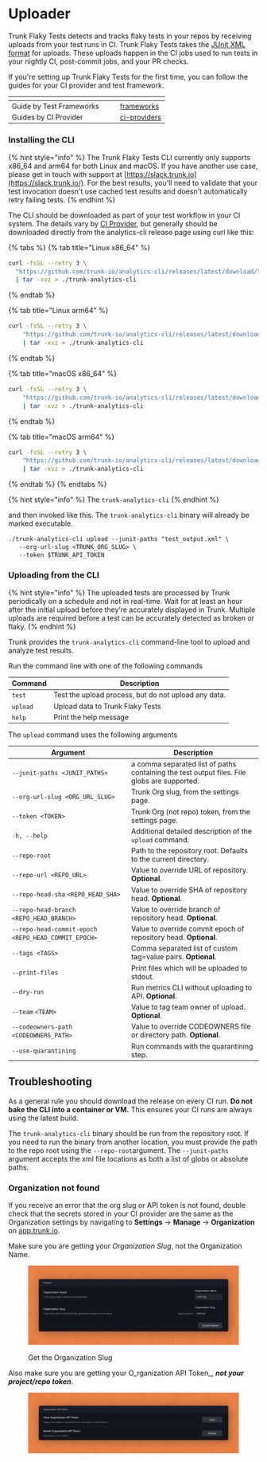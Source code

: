 # Uploader

Trunk Flaky Tests detects and tracks flaky tests in your repos by receiving uploads from your test runs in CI. Trunk Flaky Tests takes the [JUnit XML format](https://github.com/testmoapp/junitxml) for uploads. These uploads happen in the CI jobs used to run tests in your nightly CI, post-commit jobs, and your PR checks.

If you're setting up Trunk Flaky Tests for the first time, you can follow the guides for your CI provider and test framework.

<table data-card-size="large" data-view="cards"><thead><tr><th></th><th data-hidden></th><th data-hidden></th><th data-hidden data-card-target data-type="content-ref"></th></tr></thead><tbody><tr><td>Guide by Test Frameworks</td><td></td><td></td><td><a href="frameworks/">frameworks</a></td></tr><tr><td>Guides by CI Provider</td><td></td><td></td><td><a href="ci-providers/">ci-providers</a></td></tr></tbody></table>



### Installing the CLI

{% hint style="info" %}
The Trunk Flaky Tests CLI currently only supports x86\_64 and arm64 for both Linux and macOS. If you have another use case, please get in touch with support at [https://slack.trunk.io](https://slack.trunk.io/). For the best results, you'll need to validate that your test invocation doesn't use cached test results and doesn't automatically retry failing tests.
{% endhint %}

The CLI should be downloaded as part of your test workflow in your CI system. The details vary by [CI Provider](ci-providers/), but generally should be downloaded directly from the analytics-cli release page using curl like this:

{% tabs %}
{% tab title="Linux x86_64" %}
```bash
curl -fsSL --retry 3 \
  "https://github.com/trunk-io/analytics-cli/releases/latest/download/trunk-analytics-cli-x86_64-unknown-linux.tar.gz" \
  | tar -xvz > ./trunk-analytics-cli
```
{% endtab %}

{% tab title="Linux arm64" %}
```bash
curl -fsSL --retry 3 \
    "https://github.com/trunk-io/analytics-cli/releases/latest/download/trunk-analytics-cli-aarch64-unknown-linux.tar.gz" \
    | tar -xvz > ./trunk-analytics-cli
```
{% endtab %}

{% tab title="macOS x86_64" %}
```bash
curl -fsSL --retry 3 \
    "https://github.com/trunk-io/analytics-cli/releases/latest/download/trunk-analytics-cli-x86_64-apple-darwin.tar.gz" \
    | tar -xvz > ./trunk-analytics-cli
```
{% endtab %}

{% tab title="macOS arm64" %}
```bash
curl -fsSL --retry 3 \
    "https://github.com/trunk-io/analytics-cli/releases/latest/download/trunk-analytics-cli-aarch64-apple-darwin.tar.gz" \
    | tar -xvz > ./trunk-analytics-cli
```
{% endtab %}
{% endtabs %}

{% hint style="info" %}
The `trunk-analytics-cli`&#x20;
{% endhint %}

and then invoked like this. The `trunk-analytics-cli` binary will already be marked executable.

```
./trunk-analytics-cli upload --junit-paths "test_output.xml" \
   --org-url-slug <TRUNK_ORG_SLUG> \
   --token $TRUNK_API_TOKEN
```

### Uploading from the CLI

{% hint style="info" %}
The uploaded tests are processed by Trunk periodically on a schedule and not in real-time. Wait for at least an hour after the initial upload before they’re accurately displayed in Trunk. Multiple uploads are required before a test can be accurately detected as broken or flaky.
{% endhint %}

Trunk provides the `trunk-analytics-cli` command-line tool to upload and analyze test results.

Run the command line with one of the following commands

| Command  | Description                                          |
| -------- | ---------------------------------------------------- |
| `test`   | Test the upload process, but do not upload any data. |
| `upload` | Upload data to Trunk Flaky Tests                     |
| `help`   | Print the help message                               |

The `upload` command uses the following arguments

| Argument                                            | Description                                                                                 |
| --------------------------------------------------- | ------------------------------------------------------------------------------------------- |
| `--junit-paths <JUNIT_PATHS>`                       | a comma separated list of paths containing the test output files. File globs are supported. |
| `--org-url-slug <ORG_URL_SLUG>`                     | Trunk Org slug, from the settings page.                                                     |
| `--token <TOKEN>`                                   | Trunk Org (not repo) token, from the settings page.                                         |
| `-h, --help`                                        | Additional detailed description of the `upload` command.                                    |
| `--repo-root`                                       | Path to the repository root. Defaults to the current directory.                             |
| `--repo-url <REPO_URL>`                             | Value to override URL of repository. **Optional**.                                          |
| `--repo-head-sha` `<REPO_HEAD_SHA>`                 | Value to override SHA of repository head. **Optional**.                                     |
| `--repo-head-branch <REPO_HEAD_BRANCH>`             | Value to override branch of repository head. **Optional**.                                  |
| `--repo-head-commit-epoch <REPO_HEAD_COMMIT_EPOCH>` | Value to override commit epoch of repository head. **Optional**.                            |
| `--tags <TAGS>`                                     | Comma separated list of custom tag=value pairs. **Optional**.                               |
| `--print-files`                                     | Print files which will be uploaded to stdout.                                               |
| `--dry-run`                                         | Run metrics CLI without uploading to API. **Optional**.                                     |
| `--team` `<TEAM>`                                   | Value to tag team owner of upload. **Optional**.                                            |
| `--codeowners-path <CODEOWNERS_PATH>`               | Value to override CODEOWNERS file or directory path. **Optional**.                          |
| `--use-quarantining`                                | Run commands with the quarantining step.                                                    |

## Troubleshooting

As a general rule you should download the release on every CI run. **Do not bake the CLI into a container or VM.** This ensures your CI runs are always using the latest build.

The `trunk-analytics-cli` binary should be run from the repository root. If you need to run the binary from another location, you must provide the path to the repo root using the `--repo-root`argument. The `--junit-paths` argument accepts the xml file locations as both a list of globs or absolute paths.

### Organization not found

If you receive an error that the org slug or API token is not found, double check that the secrets stored in your CI provider are the same as the Organization settings by navigating to **Settings** -> **Manage** -> **Organization** on [app.trunk.io](http://app.trunk.io).

Make sure you are getting your _Organization Slug_, not the Organization Name.

<figure><img src="../.gitbook/assets/Organization Slug.png" alt=""><figcaption><p>Get the Organization Slug</p></figcaption></figure>

Also make sure you are getting your O_rganization API Token_, _**not your project/repo token**_.

<figure><img src="../.gitbook/assets/Organization API Token.png" alt=""><figcaption></figcaption></figure>

